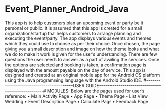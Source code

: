 # Event_Planner_Android_Java

This app is to help customers plan an upcoming event or party be it personal or
public. It is assumed that this app is created for a small organization/startup that
helps customers to arrange planning and executing the event/party. The app
displays various events and themes which they could use to choose as per their
choice. Once chosen, the page giving you a small description and image on how
the theme looks and what we do to make it work is given for the user’s
understanding. There are few questions the user needs to answer as a part of
availing the services. Once the options are selected and booking is taken, a
confirmation page is displayed with the amount payable on the day of service.
This app is designed and created as an original mobile app for the Android OS
platform using the Java programming language with the Android Studio IDE.
#-----------------------------------------USER GUIDE--------------------------------------------------#
MODULES:
Below are the pages used for user’s reference:
• Main Activity Page
• App Page
• Theme Page - List View Wedding
• Event Description Page
• Calculate Page
• Feedback Page
